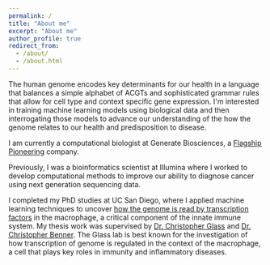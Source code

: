 ```yaml
---
permalink: /
title: "About me"
excerpt: "About me"
author_profile: true
redirect_from: 
  - /about/
  - /about.html
---
```


The human genome encodes key determinants for our health in a language that balances a simple alphabet of ACGTs and sophisticated grammar rules that allow for cell type and context specific gene expression. I'm interested in training machine learning models using biological data and then interrogating those models to advance our understanding of the how the genome relates to our health and predisposition to disease.

I am currently a computational biologist at Generate Biosciences, a [Flagship Pioneering](https://www.flagshippioneering.com) company.

Previously, I was a bioinformatics scientist at Illumina where I worked to develop computational methods to improve our ability to diagnose cancer using next generation sequencing data.

I completed my PhD studies at UC San Diego, where I applied machine learning techniques to uncover [how the genome is read by transcription factors](https://www.nature.com/articles/s41467-018-08236-0) in the macrophage, a critical component of the innate immune system. My thesis work was supervised by [Dr. Christopher Glass](http://cmm.ucsd.edu/glass/glasslab/about.html) and [Dr. Christopher Benner](http://homer.ucsd.edu/BennerLab/). The Glass lab is best known for the investigation of how transcription of genome is regulated in the context of the macrophage, a cell that plays key roles in immunity and inflammatory diseases.
